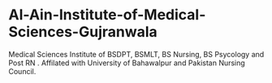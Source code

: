 # Al-Ain-Institute-of-Medical-Sciences-Gujranwala
Medical Sciences Institute of BSDPT, BSMLT, BS Nursing, BS Psycology and Post RN . Affilated with University of Bahawalpur and Pakistan Nursing Council.
